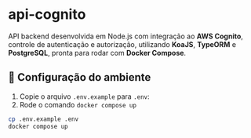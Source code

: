 # api-cognito

API backend desenvolvida em Node.js com integração ao **AWS Cognito**, controle de autenticação e autorização, utilizando **KoaJS**, **TypeORM** e **PostgreSQL**, pronta para rodar com **Docker Compose**.

## 🔹 Configuração do ambiente

1. Copie o arquivo `.env.example` para `.env`:
2. Rode o comando `docker compose up`

```bash
cp .env.example .env
docker compose up